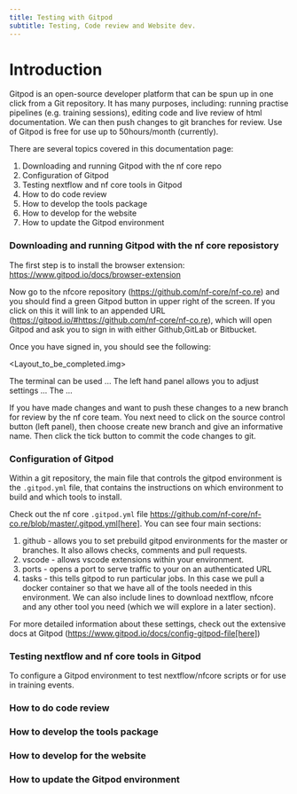 ```yaml
---
title: Testing with Gitpod
subtitle: Testing, Code review and Website dev.
---
```


# Introduction

Gitpod is an open-source developer platform that can be spun up in one click from a Git repository. It has many purposes, including: running practise pipelines (e.g. training sessions), editing code and live review of html documentation. We can then push changes to git branches for review. Use of Gitpod is free for use up to 50hours/month (currently). 

There are several topics covered in this documentation page:

1. Downloading and running Gitpod with the nf core repo
2. Configuration of Gitpod
3. Testing nextflow and nf core tools in Gitpod
4. How to do code review
5. How to develop the tools package
6. How to develop for the website
7. How to update the Gitpod environment

### Downloading and running Gitpod with the nf core reposistory

The first step is to install the browser extension: https://www.gitpod.io/docs/browser-extension

Now go to the nfcore repository (https://github.com/nf-core/nf-co.re) and you should find a green Gitpod button in upper right of the screen. If you click on this it will link to an appended URL (https://gitpod.io/#https://github.com/nf-core/nf-co.re), which will open Gitpod and ask you to sign in with either Github,GitLab or Bitbucket. 

Once you have signed in, you should see the following:

<Layout_to_be_completed.img>

The terminal can be used ...
The left hand panel allows you to adjust settings ...
The ...

If you have made changes and want to push these changes to a new branch for review by the nf core team. You next need to click on the source control button (left panel), then choose create new branch and give an informative name. Then click the tick button to commit the code changes to git.

### Configuration of Gitpod

Within a git repository, the main file that controls the gitpod environment is the `.gitpod.yml` file, that contains the instructions on which environment to build and which tools to install. 

Check out the nf core `.gitpod.yml` file https://github.com/nf-core/nf-co.re/blob/master/.gitpod.yml[here]. You can see four main sections:

1. github - allows you to set prebuild gitpod environments for the master or branches. It also allows checks, comments and pull requests.
2. vscode - allows vscode extensions within your environment.
3. ports - opens a port to serve traffic to your on an authenticated URL
4. tasks - this tells gitpod to run particular jobs. In this case we pull a docker container so that we have all of the tools needed in this environment. We can also include lines to download nextflow, nfcore and any other tool you need (which we will explore in a later section).

For more detailed information about these settings, check out the extensive docs at Gitpod (https://www.gitpod.io/docs/config-gitpod-file[here])

### Testing nextflow and nf core tools in Gitpod

To configure a Gitpod environment to test nextflow/nfcore scripts or for use in training events. 

### How to do code review

### How to develop the tools package

### How to develop for the website

### How to update the Gitpod environment